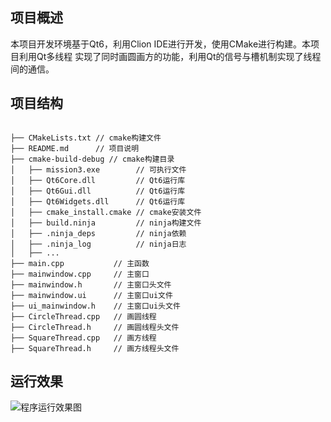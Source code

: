 ## 项目概述

本项目开发环境基于Qt6，利用Clion IDE进行开发，使用CMake进行构建。本项目利用Qt多线程
实现了同时画圆画方的功能，利用Qt的信号与槽机制实现了线程间的通信。

## 项目结构

```angular2html

├── CMakeLists.txt // cmake构建文件
├── README.md      // 项目说明
├── cmake-build-debug // cmake构建目录
│   ├── mission3.exe        // 可执行文件
│   ├── Qt6Core.dll         // Qt6运行库
│   ├── Qt6Gui.dll          // Qt6运行库
│   ├── Qt6Widgets.dll      // Qt6运行库
│   ├── cmake_install.cmake // cmake安装文件
│   ├── build.ninja         // ninja构建文件
│   ├── .ninja_deps         // ninja依赖
│   ├── .ninja_log          // ninja日志
│   ├── ...
├── main.cpp           // 主函数
├── mainwindow.cpp     // 主窗口
├── mainwindow.h       // 主窗口头文件
├── mainwindow.ui      // 主窗口ui文件
├── ui_mainwindow.h    // 主窗口ui头文件
├── CircleThread.cpp   // 画圆线程
├── CircleThread.h     // 画圆线程头文件
├── SquareThread.cpp   // 画方线程
├── SquareThread.h     // 画方线程头文件
```

## 运行效果

![程序运行效果图](https://raw.githubusercontent.com/hustlixiang21/blog-image/main/双线程画圆方.gif)
